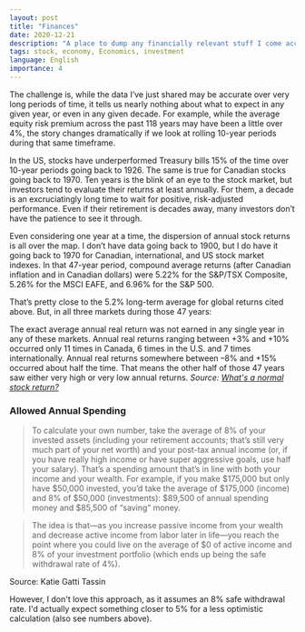 ```yaml
---
layout: post
title: "Finances"
date: 2020-12-21
description: "A place to dump any financially relevant stuff I come accross."
tags: stock, economy, Economics, investment
language: English
importance: 4
---
```


The challenge is, while the data I’ve just shared may be accurate over very long periods of time, it tells us nearly nothing about what to expect in any given year, or even in any given decade. For example, while the average equity risk premium across the past 118 years may have been a little over 4%, the story changes dramatically if we look at rolling 10-year periods during that same timeframe.

In the US, stocks have underperformed Treasury bills 15% of the time over 10-year periods going back to 1926. The same is true for Canadian stocks going back to 1970. Ten years is the blink of an eye to the stock market, but investors tend to evaluate their returns at least annually. For them, a decade is an excruciatingly long time to wait for positive, risk-adjusted performance. Even if their retirement is decades away, many investors don’t have the patience to see it through.

Even considering one year at a time, the dispersion of annual stock returns is all over the map. I don’t have data going back to 1900, but I do have it going back to 1970 for Canadian, international, and US stock market indexes. In that 47-year period, compound average returns (after Canadian inflation and in Canadian dollars) were 5.22% for the S&P/TSX Composite, 5.26% for the MSCI EAFE, and 6.96% for the S&P 500.

That’s pretty close to the 5.2% long-term average for global returns cited above. But, in all three markets during those 47 years:

The exact average annual real return was not earned in any single year in any of these markets.
Annual real returns ranging between +3% and +10% occurred only 11 times in Canada, 6 times in the U.S. and 7 times internationally.
Annual real returns somewhere between –8% and +15% occurred about half the time. That means the other half of those 47 years saw either very high or very low annual returns.
_Source: [What's a normal stock return?](https://www.pwlcapital.com/whats-a-normal-stock-return/)_

### Allowed Annual Spending

> To calculate your own number, take the average of 8% of your invested assets (including your retirement accounts; that’s still very much part of your net worth) and your post-tax annual income (or, if you have really high income or have super aggressive goals, use half your salary). That’s a spending amount that’s in line with both your income and your wealth. For example, if you make $175,000 but only have $50,000 invested, you’d take the average of $175,000 (income) and 8% of $50,000 (investments): $89,500 of annual spending money and $85,500 of “saving” money.

> The idea is that—as you increase passive income from your wealth and decrease active income from labor later in life—you reach the point where you could live on the average of $0 of active income and 8% of your investment portfolio (which ends up being the safe withdrawal rate of 4%).

Source: Katie Gatti Tassin

However, I don't love this approach, as it assumes an 8\% safe withdrawal rate. I'd actually expect something closer to 5\% for a less optimistic calculation (also see numbers above).
